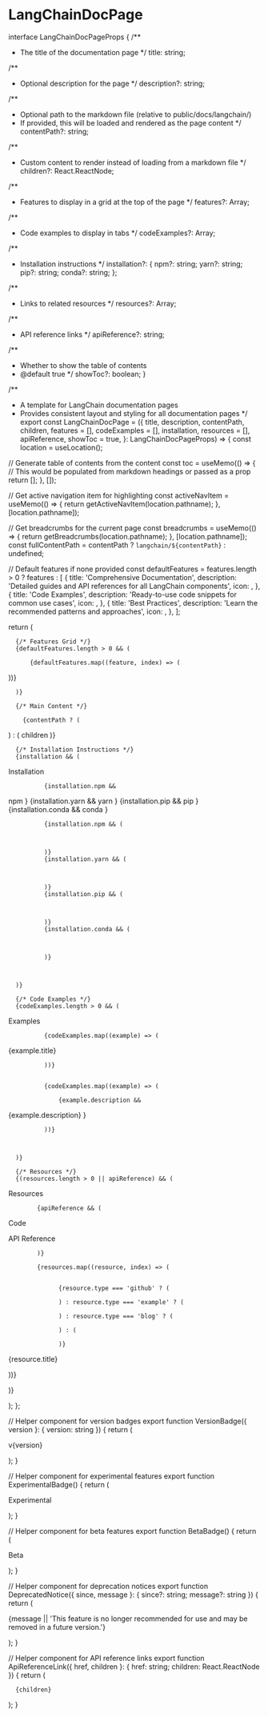 # LangChainDocPage

interface LangChainDocPageProps {
  /**
   * The title of the documentation page
   */
  title: string;
  
  /**
   * Optional description for the page
   */
  description?: string;
  
  /**
   * Optional path to the markdown file (relative to public/docs/langchain/)
   * If provided, this will be loaded and rendered as the page content
   */
  contentPath?: string;
  
  /**
   * Custom content to render instead of loading from a markdown file
   */
  children?: React.ReactNode;
  
  /**
   * Features to display in a grid at the top of the page
   */
  features?: Array;
  
  /**
   * Code examples to display in tabs
   */
  codeExamples?: Array;
  
  /**
   * Installation instructions
   */
  installation?: {
    npm?: string;
    yarn?: string;
    pip?: string;
    conda?: string;
  };
  
  /**
   * Links to related resources
   */
  resources?: Array;
  
  /**
   * API reference links
   */
  apiReference?: string;
  
  /**
   * Whether to show the table of contents
   * @default true
   */
  showToc?: boolean;
}

/**
 * A template for LangChain documentation pages
 * Provides consistent layout and styling for all documentation pages
 */
export const LangChainDocPage = ({
  title,
  description,
  contentPath,
  children,
  features = [],
  codeExamples = [],
  installation,
  resources = [],
  apiReference,
  showToc = true,
}: LangChainDocPageProps) => {
  const location = useLocation();
  
  // Generate table of contents from the content
  const toc = useMemo(() => {
    // This would be populated from markdown headings or passed as a prop
    return [];
  }, []);
  
  // Get active navigation item for highlighting
  const activeNavItem = useMemo(() => {
    return getActiveNavItem(location.pathname);
  }, [location.pathname]);
  
  // Get breadcrumbs for the current page
  const breadcrumbs = useMemo(() => {
    return getBreadcrumbs(location.pathname);
  }, [location.pathname]);
  const fullContentPath = contentPath ? `langchain/${contentPath}` : undefined;
  
  // Default features if none provided
  const defaultFeatures = features.length > 0 ? features : [
    {
      title: 'Comprehensive Documentation',
      description: 'Detailed guides and API references for all LangChain components',
      icon: ,
    },
    {
      title: 'Code Examples',
      description: 'Ready-to-use code snippets for common use cases',
      icon: ,
    },
    {
      title: 'Best Practices',
      description: 'Learn the recommended patterns and approaches',
      icon: ,
    },
  ];

  return (
    
      {/* Features Grid */}
      {defaultFeatures.length > 0 && (
        
          {defaultFeatures.map((feature, index) => (
            
))}

      )}

      {/* Main Content */}
      
        {contentPath ? (
          
) : (
          children
        )}

      
      {/* Installation Instructions */}
      {installation && (
        
          
Installation

          
            
              {installation.npm && 
npm
}
              {installation.yarn && 
yarn
}
              {installation.pip && 
pip
}
              {installation.conda && 
conda
}
            
            
              {installation.npm && (
                
                  

              )}
              {installation.yarn && (
                
                  

              )}
              {installation.pip && (
                
                  

              )}
              {installation.conda && (
                
                  

              )}
            

        
      )}
      
      {/* Code Examples */}
      {codeExamples.length > 0 && (
        
          
Examples

          
            
              {codeExamples.map((example) => (
                
{example.title}

              ))}
            
            
              {codeExamples.map((example) => (
                
                  {example.description && 
{example.description}
}
                  

              ))}
            

        
      )}
      
      {/* Resources */}
      {(resources.length > 0 || apiReference) && (
        
          
Resources

          
            {apiReference && (
              
                
                  
                  
Code

                
                
API Reference

                

            )}
            
            {resources.map((resource, index) => (
              
                
                  {resource.type === 'github' ? (
                    
                  ) : resource.type === 'example' ? (
                    
                  ) : resource.type === 'blog' ? (
                    
                  ) : (
                    
                  )}
                  
{resource.title}

                  

              
))}

        
)}

  );
};

// Helper component for version badges
export function VersionBadge({ version }: { version: string }) {
  return (
    
v{version}

  );
}

// Helper component for experimental features
export function ExperimentalBadge() {
  return (
    
Experimental

  );
}

// Helper component for beta features
export function BetaBadge() {
  return (
    
Beta

  );
}

// Helper component for deprecation notices
export function DeprecatedNotice({ since, message }: { since?: string; message?: string }) {
  return (
    
{message || 'This feature is no longer recommended for use and may be removed in a future version.'}

  );
}

// Helper component for API reference links
export function ApiReferenceLink({ href, children }: { href: string; children: React.ReactNode }) {
  return (
    
      {children}
      

  );
}